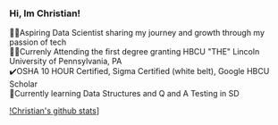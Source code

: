 ### Hi, Im Christian!

👨‍💻Aspiring Data Scientist sharing my journey and growth through my passion of tech<br/>
👨‍🏫Currenly Attending the first degree granting HBCU "THE" Lincoln University of Pennsylvania, PA<br/>
✔️OSHA 10 HOUR Certified, Sigma Certified (white belt), Google HBCU Scholar<br/>
💭Currently learning Data Structures and Q and A Testing in SD<br/>

<!--GitHub Stats from https://github-readme-stats.vercel.app/api?username=ChristianB101-->
[!Christian's github stats](https://github-readme-stats.vercel.app/api?username=ChristianB101)]
